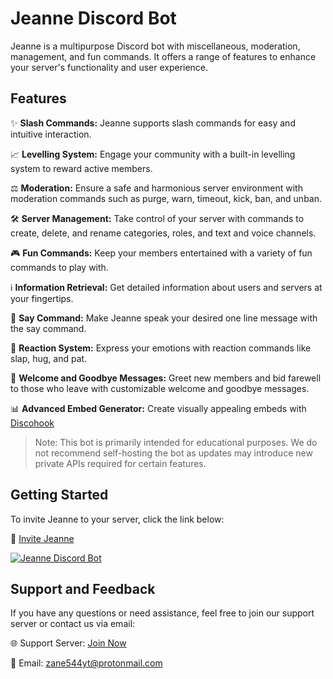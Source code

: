 # Jeanne Discord Bot

Jeanne is a multipurpose Discord bot with miscellaneous, moderation, management, and fun commands. It offers a range of features to enhance your server's functionality and user experience.

## Features

✨ **Slash Commands:** Jeanne supports slash commands for easy and intuitive interaction.

📈 **Levelling System:** Engage your community with a built-in levelling system to reward active members.

⚖️ **Moderation:** Ensure a safe and harmonious server environment with moderation commands such as purge, warn, timeout, kick, ban, and unban.

🛠️ **Server Management:** Take control of your server with commands to create, delete, and rename categories, roles, and text and voice channels.

🎮 **Fun Commands:** Keep your members entertained with a variety of fun commands to play with.

ℹ️ **Information Retrieval:** Get detailed information about users and servers at your fingertips.

💬 **Say Command:** Make Jeanne speak your desired one line message with the say command.

🙌 **Reaction System:** Express your emotions with reaction commands like slap, hug, and pat.

👋 **Welcome and Goodbye Messages:** Greet new members and bid farewell to those who leave with customizable welcome and goodbye messages.

📊 **Advanced Embed Generator:** Create visually appealing embeds with [Discohook](discohook.org.)

> Note: This bot is primarily intended for educational purposes. We do not recommend self-hosting the bot as updates may introduce new private APIs required for certain features.

## Getting Started

To invite Jeanne to your server, click the link below:

🔗 [Invite Jeanne](https://discord.com/api/oauth2/authorize?client_id=831993597166747679&permissions=2550197270&redirect_uri=https%3A%2F%2Fdiscord.com%2Foauth2%2Fauthorize%3Fclient_id%3D831993597166747679%26scope%3Dbot&scope=bot%20applications.commands)

[![Jeanne Discord Bot](https://top.gg/api/widget/831993597166747679.svg)](https://top.gg/bot/831993597166747679)

## Support and Feedback

If you have any questions or need assistance, feel free to join our support server or contact us via email:

🌐 Support Server: [Join Now](https://discord.gg/Vfa796yvNq)

📧 Email: zane544yt@protonmail.com
